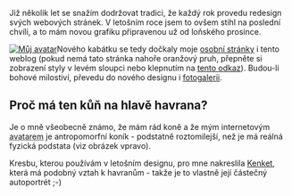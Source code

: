 <!-- dcterms:identifier = riderweblog#188 -->
<!-- dcterms:title = Oranžový vzhled pro nový rok -->
<!-- dcterms:abstract = Vánoční dárek - především pak pro mne -->
<!-- np9:categoryId = 1 -->
<!-- x4w:category = Koně -->
<!-- np9:authorId = 1 -->
<!-- np9:authorEmail = michal.valasek@altairis.cz -->
<!-- dcterms:creator = Michal Altair Valášek -->
<!-- dcterms:created = 2004-12-24T04:16:37.327+01:00 -->
<!-- dcterms:dateAccepted = 2004-12-24T04:16:37.327+01:00 -->

Již několik let se snažím dodržovat tradici, že každý rok provedu redesign svých webových stránek. V letošním roce jsem to ovšem stihl na poslední chvíli, a to mám novou grafiku připravenou už od loňského prosince.

[![Můj avatar](http://www.rider.cz/files/images/tn_0006.gif)](http://www.rider.cz/files/images/0006.jpg)Nového kabátku se tedy dočkaly moje [osobní stránky](http://www.rider.cz/) i tento weblog (pokud nemá tato stránka nahoře oranžový pruh, přepněte si zobrazení styly v levém sloupci nebo klepnutím na [tento odkaz](/SetStyle.aspx?Screen=orange&URL=/entry/article-20041224.aspx)). Budou-li bohové milostiví, převedu do nového designu i [fotogalerii](http://gallery.rider.cz/).

## Proč má ten kůň na hlavě havrana?

Je o mně všeobecně známo, že mám rád koně a že mým internetovým <acronym title="Zobrazením v kyberprostoru/Matrixu/Metaverzu - příznivci cyberpunku vědí">avatarem</acronym> je antropomorfní koník - podstatně roztomilejší, než je má reálná fyzická podstata (viz obrázek vpravo).

Kresbu, kterou používám v letošním designu, pro mne nakreslila [Kenket](http://www.kenket.com/), která má podobný vztah k havranům - takže je to vlastně její částečný autoportrét ;-)